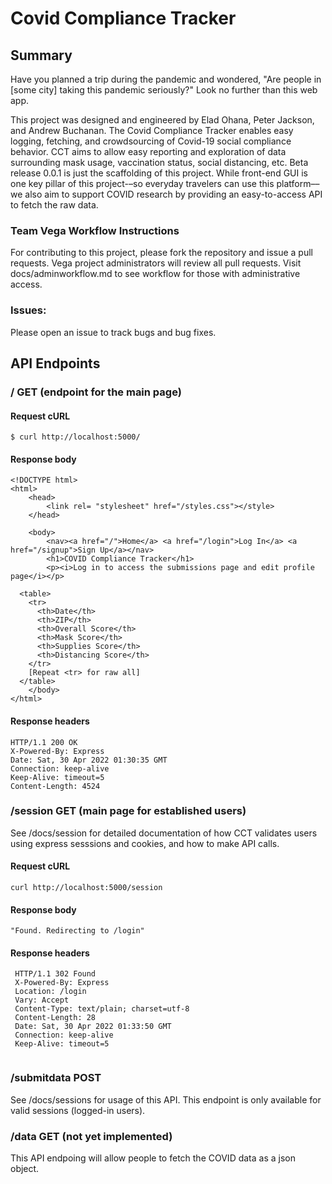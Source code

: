 # Covid Compliance Tracker

## Summary 

Have you planned a trip during the pandemic and wondered, "Are people in [some city] taking this pandemic seriously?" Look no further than this web app.

This project was designed and engineered by Elad Ohana, Peter Jackson, and Andrew Buchanan. The Covid Compliance Tracker enables easy logging, fetching, and crowdsourcing of Covid-19 social compliance behavior. CCT aims to allow easy reporting and exploration of data surrounding mask usage, vaccination status, social distancing, etc. Beta release 0.0.1 is just the scaffolding of this project. While front-end GUI is one key pillar of this project-–so everyday travelers can use this platform––we also aim to support COVID research by providing an easy-to-access API to fetch the raw data. 


### Team Vega Workflow Instructions

For contributing to this project, please fork the repository and issue a pull requests. Vega project administrators will review all pull requests. Visit docs/adminworkflow.md to see workflow for those with administrative access. 

### Issues:
Please open an issue to track bugs and bug fixes. 

## API Endpoints

### / GET (endpoint for the main page)
#### Request cURL

```
$ curl http://localhost:5000/
```

#### Response body

```
<!DOCTYPE html>
<html>
    <head>
        <link rel= "stylesheet" href="/styles.css"></style>
    </head>

    <body>
        <nav><a href="/">Home</a> <a href="/login">Log In</a> <a href="/signup">Sign Up</a></nav>
        <h1>COVID Compliance Tracker</h1>
        <p><i>Log in to access the submissions page and edit profile page</i></p>
        
  <table>
    <tr>
      <th>Date</th>
      <th>ZIP</th>
      <th>Overall Score</th>
      <th>Mask Score</th>
      <th>Supplies Score</th>
      <th>Distancing Score</th>
    </tr>
    [Repeat <tr> for raw all]
  </table>
    </body>
</html>
```

#### Response headers

```
HTTP/1.1 200 OK
X-Powered-By: Express
Date: Sat, 30 Apr 2022 01:30:35 GMT
Connection: keep-alive
Keep-Alive: timeout=5
Content-Length: 4524
```

### /session GET (main page for established users)
See /docs/session for detailed documentation of how CCT validates users using express sesssions and cookies, and how to make API calls. 

#### Request cURL

```
curl http://localhost:5000/session
```

#### Response body

```
"Found. Redirecting to /login"
```

#### Response headers

```
 HTTP/1.1 302 Found
 X-Powered-By: Express
 Location: /login
 Vary: Accept
 Content-Type: text/plain; charset=utf-8
 Content-Length: 28
 Date: Sat, 30 Apr 2022 01:33:50 GMT
 Connection: keep-alive
 Keep-Alive: timeout=5
 
```

### /submitdata POST
See /docs/sessions for usage of this API. This endpoint is only available for valid sessions (logged-in users).

### /data GET (not yet implemented)
This API endpoing will allow people to fetch the COVID data as a json object. 


